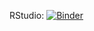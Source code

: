RStudio: [![Binder](http://mybinder.org/badge.svg)](http://beta.mybinder.org/v2/gh/dlab-berkeley/MachineLearningWG/master?urlpath=rstudio)